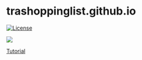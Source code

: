 # trashoppinglist.github.io
[![License](https://img.shields.io/github/license/Anankke/SSPanel-Uim?style=flat-square)](https://github.com/Anankke/SSPanel-Uim/blob/dev/LICENSE)


<img src="https://rhemecoh.github.io/TrashoppingList-Website/img/website2.png">

<a href="https://www.youtube.com/watch?v=YWGfUnNXqqs">Tutorial</a>
